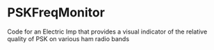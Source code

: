 # PSKFreqMonitor
Code for an Electric Imp that provides a visual indicator of the relative quality of PSK on various ham radio bands
